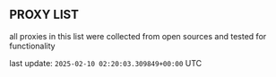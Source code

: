 ## PROXY LIST

all proxies in this list were collected from open sources and tested for functionality

last update: `2025-02-10 02:20:03.309849+00:00` UTC